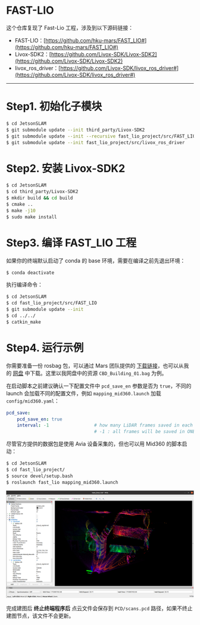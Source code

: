 # FAST-LIO

这个仓库复现了 Fast-Lio 工程，涉及到以下源码链接：

* FAST-LIO：[https://github.com/hku-mars/FAST_LIO#](https://github.com/hku-mars/FAST_LIO#)
* Livox-SDK2：[https://github.com/Livox-SDK/Livox-SDK2](https://github.com/Livox-SDK/Livox-SDK2)
* livox_ros_driver：[https://github.com/Livox-SDK/livox_ros_driver#](https://github.com/Livox-SDK/livox_ros_driver#)

-----
# Step1. 初始化子模块

```bash
$ cd JetsonSLAM
$ git submodule update --init third_party/Livox-SDK2 
$ git submodule update --init --recursive fast_lio_project/src/FAST_LIO
$ git submodule update --init fast_lio_project/src/livox_ros_driver
```

# Step2. 安装 Livox-SDK2

```bash
$ cd JetsonSLAM
$ cd third_party/Livox-SDK2
$ mkdir build && cd build
$ cmake ..
$ make -j10
$ sudo make install 
```

# Step3. 编译 FAST_LIO 工程

如果你的终端默认启动了 conda 的 base 环境，需要在编译之前先退出环境：

```bash
$ conda deactivate 
```

执行编译命令：


```bash
$ cd JetsonSLAM
$ cd fast_lio_project/src/FAST_LIO
$ git submodule update --init
$ cd ../../
$ catkin_make
```

# Step4. 运行示例

你需要准备一份 rosbag 包，可以通过 Mars 团队提供的 [下载链接](https://drive.google.com/drive/folders/1CGYEJ9-wWjr8INyan6q1BZz_5VtGB-fP)，也可以从我的 [网盘](https://pan.baidu.com/s/1Me3C7hdvkGoDXs1pxA7UpQ?pwd=2n5w) 中下载。这里以我网盘中的资源 `CBD_Building_01.bag` 为例。

在启动脚本之前建议确认一下配置文件中 `pcd_save_en` 参数是否为 `true`，不同的 launch 会加载不同的配置文件，例如 `mapping_mid360.launch` 加载 `config/mid360.yaml`：

```yaml
pcd_save:
    pcd_save_en: true
    interval: -1                 # how many LiDAR frames saved in each pcd file; 
                                 # -1 : all frames will be saved in ONE pcd file, may lead to memory crash when having too much frames.
```


尽管官方提供的数据包是使用 Avia 设备采集的，但也可以用 Mid360 的脚本启动：

```bash
$ cd JetsonSLAM
$ cd fast_lio_project/
$ source devel/setup.bash
$ roslaunch fast_lio mapping_mid360.launch 
```

![mapping](./image.png)

完成建图后 **终止终端程序后** 点云文件会保存到 `PCD/scans.pcd` 路径，如果不终止建图节点，该文件不会更新。